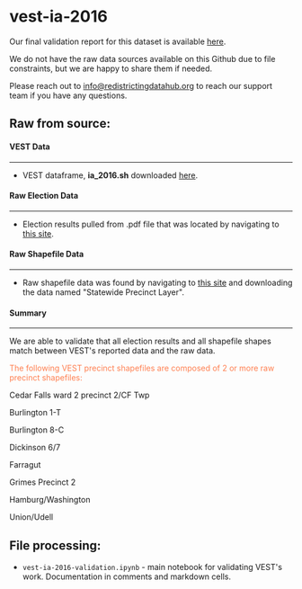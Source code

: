 # vest-ia-2016

Our final validation report for this dataset is available [here](https://redistrictingdatahub.org/dataset/vest-2016-iowa-precinct-and-election-results/). 

We do not have the raw data sources available on this Github due to file constraints, but we are happy to share them if needed. 

Please reach out to info@redistrictingdatahub.org to reach our support team if you have any questions.

## Raw from source: 

#### VEST Data

----

- VEST dataframe, **ia_2016.sh** downloaded [here](https://dataverse.harvard.edu/dataverse/electionscience/?q=vt_2018).


#### Raw Election Data

----
- Election results pulled from .pdf file that was located by navigating to [this site](https://sos.iowa.gov/elections/results/index.html). 

#### Raw Shapefile Data

---- 
- Raw shapefile data was found by navigating to [this site](https://sos.iowa.gov/shapefiles/) and downloading the data named "Statewide Precinct Layer". 

#### Summary

----
We are able to validate that all election results and all shapefile shapes match between VEST's reported data and the raw data. 

<font color="Coral">The following VEST precinct shapefiles are composed of 2 or more raw precinct shapefiles:</font>

Cedar Falls ward 2 precinct 2/CF Twp 
 
Burlington 1-T 
 
Burlington 8-C 
 
Dickinson 6/7 
 
Farragut 
 
Grimes Precinct 2 
 
Hamburg/Washington 
 
Union/Udell 

## File processing: 

- `vest-ia-2016-validation.ipynb` - main notebook for validating VEST's work. Documentation in comments and markdown cells. 